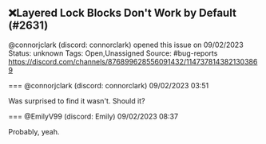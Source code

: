## ❌Layered Lock Blocks Don't Work by Default (#2631)
@connorjclark (discord: connorclark) opened this issue on 09/02/2023
Status: unknown
Tags: Open,Unassigned
Source: #bug-reports https://discord.com/channels/876899628556091432/1147378143821303869


=== @connorjclark (discord: connorclark) 09/02/2023 03:51

Was surprised to find it wasn't. Should it?

=== @EmilyV99 (discord: Emily) 09/02/2023 08:37

Probably, yeah.
